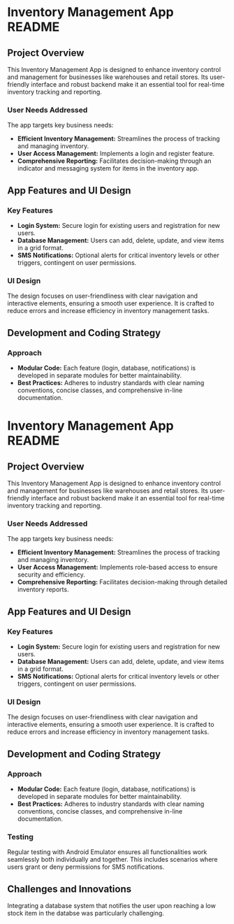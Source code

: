 # Inventory Management App README

## Project Overview

This Inventory Management App is designed to enhance inventory control and management for businesses like warehouses and retail stores. Its user-friendly interface and robust backend make it an essential tool for real-time inventory tracking and reporting.

### User Needs Addressed

The app targets key business needs:
- **Efficient Inventory Management:** Streamlines the process of tracking and managing inventory.
- **User Access Management:** Implements a login and register feature.
- **Comprehensive Reporting:** Facilitates decision-making through an indicator and messaging system for items in the inventory app.

## App Features and UI Design

### Key Features

- **Login System:** Secure login for existing users and registration for new users.
- **Database Management:** Users can add, delete, update, and view items in a grid format.
- **SMS Notifications:** Optional alerts for critical inventory levels or other triggers, contingent on user permissions.

### UI Design

The design focuses on user-friendliness with clear navigation and interactive elements, ensuring a smooth user experience. It is crafted to reduce errors and increase efficiency in inventory management tasks.

## Development and Coding Strategy

### Approach

- **Modular Code:** Each feature (login, database, notifications) is developed in separate modules for better maintainability.
- **Best Practices:** Adheres to industry standards with clear naming conventions, concise classes, and comprehensive in-line documentation.
# Inventory Management App README

## Project Overview

This Inventory Management App is designed to enhance inventory control and management for businesses like warehouses and retail stores. Its user-friendly interface and robust backend make it an essential tool for real-time inventory tracking and reporting.

### User Needs Addressed

The app targets key business needs:
- **Efficient Inventory Management:** Streamlines the process of tracking and managing inventory.
- **User Access Management:** Implements role-based access to ensure security and efficiency.
- **Comprehensive Reporting:** Facilitates decision-making through detailed inventory reports.

## App Features and UI Design

### Key Features

- **Login System:** Secure login for existing users and registration for new users.
- **Database Management:** Users can add, delete, update, and view items in a grid format.
- **SMS Notifications:** Optional alerts for critical inventory levels or other triggers, contingent on user permissions.

### UI Design

The design focuses on user-friendliness with clear navigation and interactive elements, ensuring a smooth user experience. It is crafted to reduce errors and increase efficiency in inventory management tasks.

## Development and Coding Strategy

### Approach

- **Modular Code:** Each feature (login, database, notifications) is developed in separate modules for better maintainability.
- **Best Practices:** Adheres to industry standards with clear naming conventions, concise classes, and comprehensive in-line documentation.

### Testing

Regular testing with Android Emulator ensures all functionalities work seamlessly both individually and together. This includes scenarios where users grant or deny permissions for SMS notifications.

## Challenges and Innovations

Integrating a database system that notifies the user upon reaching a low stock item in the databse was particularly challenging.
